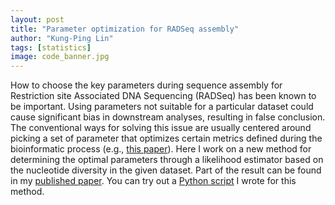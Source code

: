 ```yaml
---
layout: post
title: "Parameter optimization for RADSeq assembly"
author: "Kung-Ping Lin"
tags: [statistics]
image: code_banner.jpg
---
```


How to choose the key parameters during sequence assembly for Restriction site Associated DNA Sequencing (RADSeq) has been known to be important. Using parameters not suitable for a particular dataset could cause significant bias in downstream analyses, resulting in false conclusion. The conventional ways for solving this issue are usually centered around picking a set of parameter that optimizes certain metrics defined during the bioinformatic process (e.g., [this paper](https://doi.org/10.1111/2041-210X.12775)). Here I work on a new method for determining the optimal parameters through a likelihood estimator based on the nucleotide diversity in the given dataset. Part of the result can be found in my [published paper](https://doi.org/10.1093/jhered/esab007). You can try out a [Python script](https://github.com/kpsimonlin/lepra) I wrote for this method.
